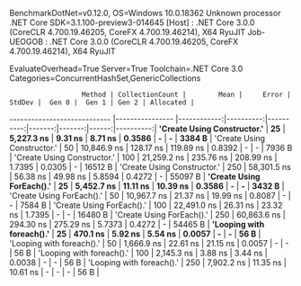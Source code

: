 
BenchmarkDotNet=v0.12.0, OS=Windows 10.0.18362
Unknown processor
.NET Core SDK=3.1.100-preview3-014645
  [Host]     : .NET Core 3.0.0 (CoreCLR 4.700.19.46205, CoreFX 4.700.19.46214), X64 RyuJIT
  Job-UEOGOB : .NET Core 3.0.0 (CoreCLR 4.700.19.46205, CoreFX 4.700.19.46214), X64 RyuJIT

EvaluateOverhead=True  Server=True  Toolchain=.NET Core 3.0  
Categories=ConcurrentHashSet,GenericCollections  

                      Method | CollectionCount |        Mean |     Error |    StdDev |  Gen 0 |  Gen 1 | Gen 2 | Allocated |
---------------------------- |---------------- |------------:|----------:|----------:|-------:|-------:|------:|----------:|
 **'Create Using Constructor.'** |              **25** |  **5,227.3 ns** |   **9.31 ns** |   **8.71 ns** | **0.3586** |      **-** |     **-** |    **3384 B** |
 'Create Using Constructor.' |              50 | 10,846.9 ns | 128.17 ns | 119.89 ns | 0.8392 |      - |     - |    7936 B |
 'Create Using Constructor.' |             100 | 21,259.2 ns | 235.76 ns | 208.99 ns | 1.7395 | 0.0305 |     - |   16512 B |
 'Create Using Constructor.' |             250 | 58,301.5 ns |  56.38 ns |  49.98 ns | 5.8594 | 0.4272 |     - |   55097 B |
   **'Create Using ForEach().'** |              **25** |  **5,452.7 ns** |  **11.11 ns** |  **10.39 ns** | **0.3586** |      **-** |     **-** |    **3432 B** |
   'Create Using ForEach().' |              50 | 10,967.7 ns |  21.37 ns |  19.99 ns | 0.8087 |      - |     - |    7584 B |
   'Create Using ForEach().' |             100 | 22,491.0 ns |  26.31 ns |  23.32 ns | 1.7395 |      - |     - |   16480 B |
   'Create Using ForEach().' |             250 | 60,863.6 ns | 294.30 ns | 275.29 ns | 5.7373 | 0.4272 |     - |   54465 B |
   **'Looping with foreach().'** |              **25** |    **470.1 ns** |   **5.92 ns** |   **5.54 ns** | **0.0057** |      **-** |     **-** |      **56 B** |
   'Looping with foreach().' |              50 |  1,666.9 ns |  22.61 ns |  21.15 ns | 0.0057 |      - |     - |      56 B |
   'Looping with foreach().' |             100 |  2,145.3 ns |   3.88 ns |   3.44 ns | 0.0038 |      - |     - |      56 B |
   'Looping with foreach().' |             250 |  7,902.2 ns |  11.35 ns |  10.61 ns |      - |      - |     - |      56 B |
